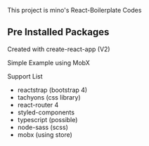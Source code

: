 This project is mino's React-Boilerplate Codes

## Pre Installed Packages

Created with create-react-app (V2)

Simple Example using MobX

Support List
- reactstrap (bootstrap 4)
- tachyons (css library)
- react-router 4
- styled-components
- typescript (possible)
- node-sass (scss)
- mobx (using store)

